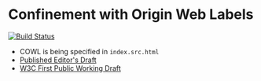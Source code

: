 Confinement with Origin Web Labels
=======================
[![Build Status](https://travis-ci.org/w3c/webappsec-cowl.svg)](https://travis-ci.org/w3c/webappsec-cowl)

* COWL is being specified in `index.src.html`
* [Published Editor's Draft](https://w3c.github.io/webappsec-cowl/)
* [W3C First Public Working Draft](http://www.w3.org/TR/2015/WD-COWL-20151015/)


